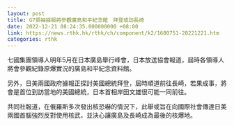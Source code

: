 ```yaml
---
layout: post
title: G7領袖據報將參觀廣島和平紀念館　拜登或訪長崎
date: 2022-12-21 08:24:35.000000000 +08:00
link: https://news.rthk.hk/rthk/ch/component/k2/1680751-20221221.htm
categories: rthk
---
```


七國集團領導人明年5月在日本廣島舉行峰會，日本放送協會報道，屆時各領導人將會參觀紀錄原爆實況的廣島和平紀念資料館。

另外，日美兩國政府據報正探討美國總統拜登，屆時順道前往長崎，若果成事，將會是首位到訪當地的美國總統，日本首相岸田文雄很可能一同前往。

共同社報道，在俄羅斯多次發出核恐嚇的情況下，此舉或旨在向國際社會傳達日美兩國首腦強烈反對使用核武，並決心讓廣島及長崎成為最後的核爆地。
